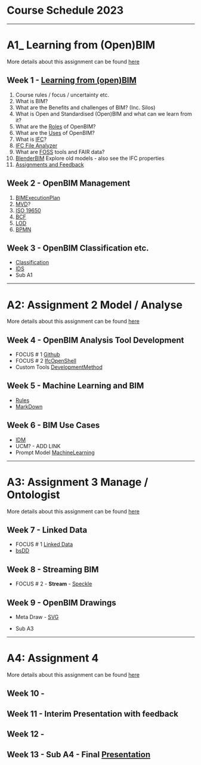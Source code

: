 # Course Schedule  2023
----------------------------------------------------------------
# A1_ Learning from (Open)BIM
More details about this assignment can be found [here](/Assingments/A1)
## Week 1 - [Learning from (open)BIM](/Concepts/Learn_from_BIM)
1. Course rules / focus / uncertainty etc.
1. What is BIM?
1. What are the Benefits and challenges of BIM? (Inc. Silos)
1. What is Open and Standardised (Open)BIM and what can we learn from it?
1. What are the [Roles](/Roles) of OpenBIM?
1. What are the [Uses](/Uses) of OpenBIM?
1. What is [IFC](/Concepts/IFC)?
1. [IFC File Analyzer](/Concepts/IFCFileAnalyzer)
1. What are [FOSS](/Concepts/SoftwareLicenses) tools and FAIR data?
1. [BlenderBIM](/Concepts/BlenderBIM) Explore old models - also see the IFC properties
1. [Assignments and Feedback](/Assignments)
  
## Week 2 - OpenBIM Management
1. [BIMExecutionPlan](/Concepts/BIMExecutionPlan)
2. [MVD](/Concepts/MVD)?
1. [ISO 19650](/Concepts/ISO19650)
1. [BCF](/Concepts/BCF)
1. [LOD](/Concepts/LOD)
1. [BPMN](/Concepts/BPMN)

## Week 3 - OpenBIM Classification etc.

- [Classification](/Concepts/Classification)
- [IDS](/Concepts/IDS)
- Sub A1
----------------------------------------------------------------
# A2: Assignment 2 Model / Analyse
More details about this assignment can be found [here](/Assingments/A2)

## Week 4 - OpenBIM Analysis Tool Development
- FOCUS # 1 [Github](/Concepts/Github)
- FOCUS # 2 [IfcOpenShell](/Concepts/IfcOpenShell)
- Custom Tools [DevelopmentMethod](/Concepts/DevelopmentMethod)

## Week 5 - Machine Learning and BIM
- [Rules](/Concepts/Rules)
- [MarkDown](/Concepts/MarkDown)

## Week 6 - BIM Use Cases
- [IDM](/Concepts/IDM)
- UCM? - ADD LINK
- Prompt Model [MachineLearning](/Concepts/MachineLearning)

------------------------------------------------------

# A3: Assignment 3 Manage / Ontologist
More details about this assignment can be found [here](/Assingments/A3)

## Week 7 - Linked Data
- FOCUS # 1 [Linked Data](/Concepts/LinkedData)
- [bsDD](/Concepts/bsDD)

## Week 8 - Streaming BIM
- FOCUS # 2 - **Stream** - [Speckle](/Concepts/Speckle)
  
## Week 9 - OpenBIM Drawings
- Meta Draw - [SVG](/Concepts/SVG)

- Sub A3

------------------------------------------------------

# A4: Assignment 4
More details about this assignment can be found [here](/Assingments/A4)

## Week 10 - 

## Week 11 - Interim Presentation with feedback

## Week 12 - 

## Week 13 - Sub A4 - Final [Presentation](Concepts/Presentation)

